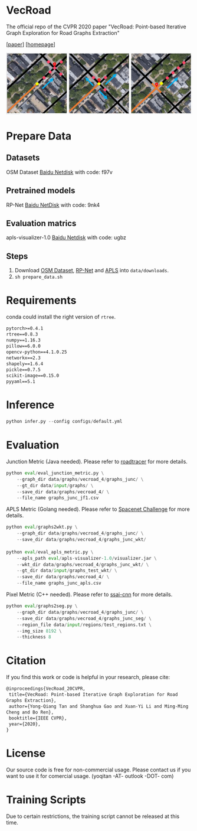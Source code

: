 # VecRoad

The official repo of the CVPR 2020 paper "VecRoad: Point-based Iterative Graph Exploration for Road Graphs Extraction"

\[[paper](http://openaccess.thecvf.com/content_CVPR_2020/papers/Tan_VecRoad_Point-Based_Iterative_Graph_Exploration_for_Road_Graphs_Extraction_CVPR_2020_paper.pdf)\] \[[homepage](https://mmcheng.net/vecroad)\]

![demo](demo.jpg)

# Prepare Data

## Datasets

OSM Dataset [Baidu Netdisk](https://pan.baidu.com/s/1OKG6R1CwAESbHTPXTZdH5w) with code: f97v

## Pretrained models

RP-Net [Baidu NetDisk](https://pan.baidu.com/s/15Qloov4cuJCQPDSYcv9G8w)
with code: 9nk4

## Evaluation matrics

apls-visualizer-1.0 [Baidu Netdisk](https://pan.baidu.com/s/1xm_FDxJE81KEGbTW8-suJQ) with code: ugbz

## Steps

1. Download [OSM Dataset](https://pan.baidu.com/s/1OKG6R1CwAESbHTPXTZdH5w), [RP-Net](https://pan.baidu.com/s/15Qloov4cuJCQPDSYcv9G8w) and [APLS](https://pan.baidu.com/s/1xm_FDxJE81KEGbTW8-suJQ) into `data/downloads`.
2. `sh prepare_data.sh`

# Requirements

conda could install the right version of `rtree`.

``` requirements
pytorch>=0.4.1
rtree==0.8.3
numpy==1.16.3
pillow==6.0.0
opencv-python==4.1.0.25
networkx==2.3
shapely==1.6.4
pickle==0.7.5
scikit-image==0.15.0
pyyaml==5.1
```

# Inference

``` python
python infer.py --config configs/default.yml
```

# Evaluation

Junction Metric (Java needed). Please refer to [roadtracer](https://github.com/mitroadmaps/roadtracer) for more details.

``` python
python eval/eval_junction_metric.py \
    --graph_dir data/graphs/vecroad_4/graphs_junc/ \
    --gt_dir data/input/graphs/ \
    --save_dir data/graphs/vecroad_4/ \
    --file_name graphs_junc_jf1.csv
```

APLS Metric (Golang needed). Please refer to [Spacenet Challenge](https://github.com/SpaceNetChallenge) for more details.

``` python
python eval/graphs2wkt.py \
    --graph_dir data/graphs/vecroad_4/graphs_junc/ \
    --save_dir data/graphs/vecroad_4/graphs_junc_wkt/

python eval/eval_apls_metric.py \
    --apls_path eval/apls-visualizer-1.0/visualizer.jar \
    --wkt_dir data/graphs/vecroad_4/graphs_junc_wkt/ \
    --gt_dir data/input/graphs_test_wkt/ \
    --save_dir data/graphs/vecroad_4/ \
    --file_name graphs_junc_apls.csv
```

Pixel Metric (C++ needed). Please refer to [ssai-cnn](https://github.com/mitmul/ssai-cnn) for more details.

``` python
python eval/graphs2seg.py \
    --graph_dir data/graphs/vecroad_4/graphs_junc/ \
    --save_dir data/graphs/vecroad_4/graphs_junc_seg/ \
    --region_file data/input/regions/test_regions.txt \
    --img_size 8192 \
    --thickness 8
```


# Citation

If you find this work or code is helpful in your research, please cite:
```
@inproceedings{VecRoad_20CVPR,
 title={VecRoad: Point-based Iterative Graph Exploration for Road Graphs Extraction},
 author={Yong-Qiang Tan and Shanghua Gao and Xuan-Yi Li and Ming-Ming Cheng and Bo Ren},
 booktitle={IEEE CVPR},
 year={2020},
}
```

# License

Our source code is free for non-commercial usage.
Please contact us if you want to use it for comercial usage.
(yoqitan -AT- outlook -DOT- com)

# Training Scripts

Due to certain restrictions, the training script cannot be released at this time.
